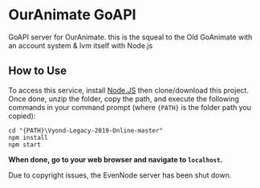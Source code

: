 # OurAnimate GoAPI
GoAPI server for OurAnimate. this is the squeal to the Old GoAnimate with an account system & lvm itself with Node.js
## How to Use
To access this service, install [Node.JS](https://nodejs.org/en/) then clone/download this project.	Once done, unzip the folder, copy the path, and execute the following commands in your command prompt (where `{PATH}` is the folder path you copied):
```console
cd "{PATH}\Vyond-Legacy-2019-Online-master"
npm install
npm start
```
**When done, go to your web browser and navigate to `localhost`.**

Due to copyright issues, the EvenNode server has been shut down.
